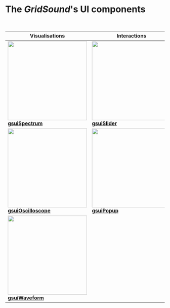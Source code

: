 # The *GridSound*'s UI components

<br/>

| Visualisations | Interactions |
|----------------|--------------|
| <a href="https://github.com/gridsound/gs-ui-components/tree/master/src/gsuiSpectrum"><img width="250" src="https://gridsound.github.io/assets/screenshots/gsuiSpectrum.png"/><br/><b>gsuiSpectrum</b></a> | <a href="https://github.com/gridsound/gs-ui-components/tree/master/src/gsuiSlider"><img width="250" src="https://gridsound.github.io/assets/screenshots/gsuiSlider.png"/><br/><b>gsuiSlider</b></a> |
| <a href="https://github.com/gridsound/gs-ui-components/tree/master/src/gsuiOscilloscope"><img width="250" src="https://gridsound.github.io/assets/screenshots/gsuiOscilloscope.png"/><br/><b>gsuiOscilloscope</b></a> | <a href="https://github.com/gridsound/gs-ui-components/tree/master/src/gsuiPopup"><img width="250" src="https://gridsound.github.io/assets/screenshots/gsuiPopup.png"/><br/><b>gsuiPopup</b></a> |
| <a href="https://github.com/gridsound/gs-ui-components/tree/master/src/gsuiWaveform"><img width="250" src="https://gridsound.github.io/assets/screenshots/gsuiWaveform.png"/><br/><b>gsuiWaveform</b></a> | |
